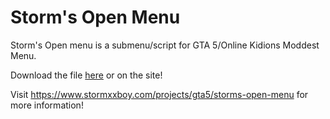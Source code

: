 # Storm's Open Menu

Storm's Open menu is a submenu/script for GTA 5/Online Kidions Moddest Menu.

Download the file [here](Storm's%20Open%20Menu.lua) or on the site!

Visit https://www.stormxxboy.com/projects/gta5/storms-open-menu for more information!
